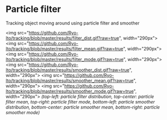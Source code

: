 # Particle filter
Tracking object moving around using particle filter and smoother

<img src="https://github.com/Ryo-Ito/tracking/blob/master/results/filter_dist.gif?raw=true", width="290px">
<img src="https://github.com/Ryo-Ito/tracking/blob/master/results/filter_mean.gif?raw=true", width="290px">
<img src="https://github.com/Ryo-Ito/tracking/blob/master/results/filter_mode.gif?raw=true", width="290px">
<img src="https://github.com/Ryo-Ito/tracking/blob/master/results/smoother_dist.gif?raw=true", width="290px">
<img src="https://github.com/Ryo-Ito/tracking/blob/master/results/smoother_mean.gif?raw=true", width="290px">
<img src="https://github.com/Ryo-Ito/tracking/blob/master/results/smoother_mode.gif?raw=true", width="290px">
*(top-left: particle filter distribution, top-center: particle filter mean, top-right: particle filter mode, bottom-left: particle smoother distribution, bottom-center: particle smoother mean, bottom-right: particle smoother mode)*

